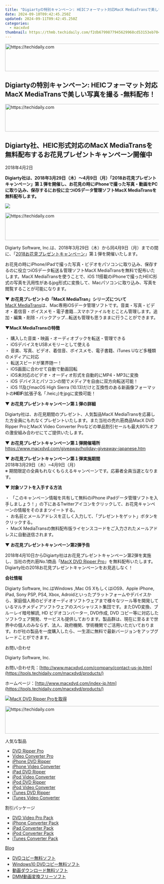 ```yaml
---
title: "Digiartyの特別キャンペーン: HEICフォーマット対応MacX MediaTransで美しい写真を撮る -無料配布！"
date: 2024-09-10T09:42:45.250Z
updated: 2024-09-11T09:42:45.250Z
categories:
  - macxdvd
thumbnail: https://thmb.techidaily.com/f2db6799877945629968cd53153eb704a207aecfe965da9d03779dc5b0786c10.jpg
---
```






<!-- affiliate ads begin -->
<a href="https://unicoeye.pxf.io/c/5597632/2134229/18498" target="_top" id="2134229">
  <img src="//a.impactradius-go.com/display-ad/18498-2134229" border="0" alt="https://techidaily.com" width="728" height="90"/>
</a>
<img height="0" width="0" src="https://unicoeye.pxf.io/i/5597632/2134229/18498" style="position:absolute;visibility:hidden;" border="0" />
<!-- affiliate ads end -->




## Digiartyの特別キャンペーン: HEICフォーマット対応MacX MediaTransで美しい写真を撮る -無料配布！





<!-- affiliate ads begin -->
<a href="https://unicoeye.pxf.io/c/5597632/2134242/18498" target="_top" id="2134242">
  <img src="//a.impactradius-go.com/display-ad/18498-2134242" border="0" alt="https://techidaily.com" width="728" height="90"/>
</a>
<img height="0" width="0" src="https://unicoeye.pxf.io/i/5597632/2134242/18498" style="position:absolute;visibility:hidden;" border="0" />
<!-- affiliate ads end -->




## Digiarty社、HEIC形式対応のMacX MediaTransを無料配布するお花見プレゼントキャンペーン開催中

2018年4月2日

**Digiarty社は、2018年3月29日（木）～4月9日（月）「2018お花見プレゼントキャンペーン」第１弾を開催し、お花見の時にiPhoneで撮った写真・動画をPCに取り込み、保存するにお役に立つiOSデータ管理ソフトMacX MediaTransを無料配布します。**

![](https://www.macxdvd.com/press-room/image/macxdvd-2018-ohanami-mt-giveaway-jp.jpg)





<!-- affiliate ads begin -->
<a href="https://aligracehair.sjv.io/c/5597632/2115937/19272" target="_top" id="2115937">
  <img src="//a.impactradius-go.com/display-ad/19272-2115937" border="0" alt="https://techidaily.com" width="728" height="90"/>
</a>
<img height="0" width="0" src="https://aligracehair.sjv.io/i/5597632/2115937/19272" style="position:absolute;visibility:hidden;" border="0" />
<!-- affiliate ads end -->




Digiarty Software, Inc.は、2018年3月29日（木）から同4月9日（月）までの間に、「[2018お花見プレゼントキャンペーン](https://tools.techidaily.com/macxdvd/products/)」第１弾を開催いたします。

お花見の時にiPhone/iPadで撮った写真・ビデオをパソコンに取り込み、保存するのに役立つiOSデータ転送＆管理ソフトMacX MediaTransを無料で配布いたします。MacX MediaTransを使うことで、iOS 11搭載のiPhoneで撮ったHEIC形式の写真を汎用性があるjpg形式に変換して、Macパソコンに取り込み、写真を閲覧することが可能になります。

**▼ お花見プレゼントの「MacX MediaTran」シリーズについて**  
[MacX MediaTrans](https://tools.techidaily.com/macxdvd/products/)は、Mac専用iOSデータ管理ソフトです。音楽・写真・ビデオ・着信音・ボイスメモ・電子書籍…スマホファイルをとことん管理します。追加・編集・削除・バックアップ…転送も管理も思うままに行うことができます。

**▼MacX MediaTransの特徴**

・ 購入した音楽・映画・オーディオブックを転送・管理できる   
 ・ iOSデバイスをUSBメモリーとして使える   
 ・ 音楽、写真、ビデオ、着信音、ボイスメモ、電子書籍、iTunes Uなど多種類のメディアに対応   
 ・ 転送スピードが業界随一！   
 ・ iOS画面に合わせて自動で動画回転   
 ・ iOS未対応のビデオ・オーディオ形式を自動的にMP4・MP3に変換   
 ・ iOS デバイスとパソコンの間でメディアを自由に双方向転送可能！   
 ・ iOS 11及びmacOS High Sierra (10.13)だけと互換性のある新画像フォーマットの**HEIF**(拡張子名「.heic」)をjpgに変換可能！ 

**▼ お花見プレゼントキャンペーン第１弾の詳細**

Digiarty社は、お花見期間のプレゼント、人気製品MacX MediaTransを応募した方全員にもれなくプレゼントいたします。また当社の売れ筋商品MacX DVD Ripper ProとMacX Video Converter Proなどの単品割引セールも最大80%オフの激安組み合わせにてご提供いたします。

**▼ お花見プレゼントキャンペーン第１弾開催場所**  
<https://www.macxdvd.com/giveaway/holiday-giveaway-japanese.htm>

**▼ お花見プレゼントキャンペーン第１弾実施期間**  
 2018年3月29日（木）\~4月9日（月）  
 ※ 期間限定の全員もれなくもらえるキャンペーンです。応募者全員当選となります。

**▼ 対象ソフトを入手する方法** 

・ 「このキャンペーン情報を共有して無料のiPhone iPadデータ管理ソフトを入手しましょう！」の下にあるTwitterアイコンをクリックして、お花見キャンペーンの情報をそのままツイートする。   
 ・ お名前とメールアドレスを正しく入力して、「プレゼントをゲット」ボタンをクリックする。   
 ・ MacX MediaTransの無料配布版ライセンスコードをご入力されたメールアドレスに自動送信されます。 

**▼ お花見プレゼントキャンペーン第2弾予告** 

2018年4月10日からDigiarty社はお花見プレゼントキャンペーン第2弾を実施し、当社の売れ筋No.1商品「[MacX DVD Ripper Pro](https://tools.techidaily.com/macxdvd/products/)」を無料配布いたします。Digiarty社の2018お花見プレゼントキャンペーンをお見逃しなく！

**会社情報**

Digiarty Software, Inc.はWindows ,Mac OS XもしくはiOS9、Apple iPhone, iPad, Sony PSP, PS4, Xbox, Adroidといったプラットフォームやデバイスから、家庭個人用のビデオオーディオソフトウェアまで様々なツール等を開発しているマルチメディアソフトウェアのスペシャリスト集団です。またDVD変換、ブルーレイ暗号解読, HD ビデオコンバーター, DVD作成, DVD コピー等に対応したソフトウェア開発、サービスも提供しております。製品群は、現在に至るまで世界中の個人のみならず、法人、政府機関、学術機関でご活用いただいております。わが社の製品を一度購入したら、一生涯に無料で最新バージョンをアップグレードことができます。

お問い合わせ

Digiarty Software, Inc.

お問い合わせ先：[http://www.macxdvd.com/company/contact-us-jp.htm](https://tools.techidaily.com/macxdvd/products/) 

ホームページ：[http://www.macxdvd.com/index-jp.htm](https://tools.techidaily.com/macxdvd/products/) 

[![MacX DVD Ripper Proを取得](https://www.macxdvd.com/press-room/../banner/200-jp.png)](https://tools.techidaily.com/macxdvd/products/) 





<!-- affiliate ads begin -->
<a href="https://ephamedtechinc.pxf.io/c/5597632/2135476/26400" target="_top" id="2135476">
  <img src="//a.impactradius-go.com/display-ad/26400-2135476" border="0" alt="https://techidaily.com" width="728" height="90"/>
</a>
<img height="0" width="0" src="https://ephamedtechinc.pxf.io/i/5597632/2135476/26400" style="position:absolute;visibility:hidden;" border="0" />
<!-- affiliate ads end -->




人気な製品

* [DVD Ripper Pro](https://tools.techidaily.com/macxdvd/products/)
* [Video Converter Pro](https://tools.techidaily.com/macxdvd/products/)
* [iPhone DVD Ripper](https://tools.techidaily.com/macxdvd/products/)
* [iPhone Video Converter](https://tools.techidaily.com/macxdvd/products/)
* [iPad DVD Ripper](https://tools.techidaily.com/macxdvd/products/)
* [iPod Video Converter](https://tools.techidaily.com/macxdvd/products/)
* [iPod DVD Ripper](https://tools.techidaily.com/macxdvd/products/)
* [iPod Video Converter](https://tools.techidaily.com/macxdvd/products/)
* [iTunes DVD Ripper](https://tools.techidaily.com/macxdvd/products/)
* [iTunes Video Converter](https://tools.techidaily.com/macxdvd/products/)

割引パッケージ

* [DVD Video Pro Pack](https://tools.techidaily.com/macxdvd/products/)
* [iPhone Converter Pack](https://tools.techidaily.com/macxdvd/products/)
* [iPad Converter Pack](https://tools.techidaily.com/macxdvd/products/)
* [iPod Converter Pack](https://tools.techidaily.com/macxdvd/products/)
* [iTunes Converter Pack](https://tools.techidaily.com/macxdvd/products/)

[Blog](https://tools.techidaily.com/macxdvd/products/)

* [DVDコピー無料ソフト](https://tools.techidaily.com/macxdvd/products/)
* [Windows10 DVDコピー無料ソフト](https://tools.techidaily.com/macxdvd/products/)
* [動画ダウンロード無料ソフト](https://tools.techidaily.com/macxdvd/products/)
* [DMM動画変換フリーソフト](https://tools.techidaily.com/macxdvd/products/)

<ins class="adsbygoogle"
     style="display:block"
     data-ad-format="autorelaxed"
     data-ad-client="ca-pub-7571918770474297"
     data-ad-slot="1223367746"></ins>



<ins class="adsbygoogle"
     style="display:block"
     data-ad-client="ca-pub-7571918770474297"
     data-ad-slot="8358498916"
     data-ad-format="auto"
     data-full-width-responsive="true"></ins>


